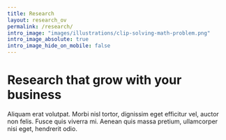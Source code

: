 ```yaml
---
title: Research
layout: research_ov
permalink: /research/
intro_image: "images/illustrations/clip-solving-math-problem.png"
intro_image_absolute: true
intro_image_hide_on_mobile: false
---
```


# Research that grow with your business

Aliquam erat volutpat. Morbi nisl tortor, dignissim eget efficitur vel, auctor non felis. Fusce quis viverra mi. Aenean quis massa pretium, ullamcorper nisi eget, hendrerit odio.
